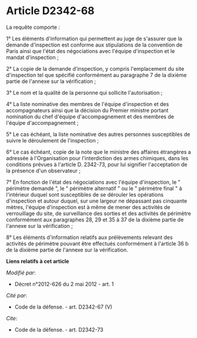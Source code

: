 # Article D2342-68

La requête comporte : 

1° Les éléments d'information qui permettent au juge de s'assurer que la demande d'inspection est conforme aux stipulations
de la convention de Paris ainsi que l'état des négociations avec l'équipe d'inspection et le mandat d'inspection ; 

2° La copie de la demande d'inspection, y compris l'emplacement du site d'inspection tel que spécifié conformément au
paragraphe 7 de la dixième partie de l'annexe sur la vérification ; 

3° Le nom et la qualité de la personne qui sollicite l'autorisation ; 

4° La liste nominative des membres de l'équipe d'inspection et des accompagnateurs ainsi que la décision du Premier ministre
portant nomination du chef d'équipe d'accompagnement et des membres de l'équipe d'accompagnement ; 

5° Le cas échéant, la liste nominative des autres personnes susceptibles de suivre le déroulement de l'inspection ; 

6° Le cas échéant, copie de la note que le ministre des affaires étrangères a adressée à l'Organisation pour l'interdiction
des armes chimiques, dans les conditions prévues à l'article D. 2342-73, pour lui signifier l'acceptation de la présence d'un
observateur ; 

7° En fonction de l'état des négociations avec l'équipe d'inspection, le " périmètre demandé ", le " périmètre alternatif "
ou le " périmètre final " à l'intérieur duquel sont susceptibles de se dérouler les opérations d'inspection et autour duquel,
sur une largeur ne dépassant pas cinquante mètres, l'équipe d'inspection est à même de mener des activités de verrouillage du
site, de surveillance des sorties et des activités de périmètre conformément aux paragraphes 28, 29 et 35 à 37 de la dixième
partie de l'annexe sur la vérification ; 

8° Les éléments d'information relatifs aux prélèvements relevant des activités de périmètre pouvant être effectués
conformément à l'article 36 b de la dixième partie de l'annexe sur la vérification.

**Liens relatifs à cet article**

_Modifié par_:

  - Décret n°2012-626 du 2 mai 2012 - art. 1

_Cité par_:

  - Code de la défense. - art. D2342-67 (V)

_Cite_:

  - Code de la défense. - art. D2342-73
